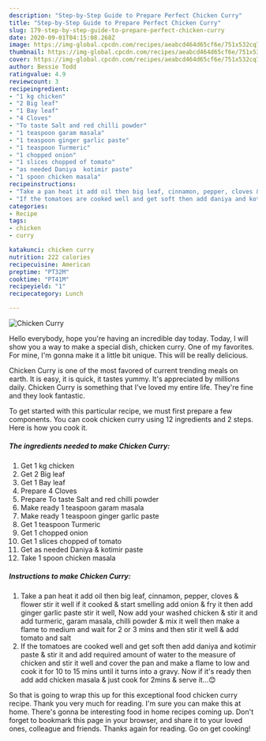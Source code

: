```yaml
---
description: "Step-by-Step Guide to Prepare Perfect Chicken Curry"
title: "Step-by-Step Guide to Prepare Perfect Chicken Curry"
slug: 179-step-by-step-guide-to-prepare-perfect-chicken-curry
date: 2020-09-01T04:15:08.268Z
image: https://img-global.cpcdn.com/recipes/aeabcd464d65cf6e/751x532cq70/chicken-curry-recipe-main-photo.jpg
thumbnail: https://img-global.cpcdn.com/recipes/aeabcd464d65cf6e/751x532cq70/chicken-curry-recipe-main-photo.jpg
cover: https://img-global.cpcdn.com/recipes/aeabcd464d65cf6e/751x532cq70/chicken-curry-recipe-main-photo.jpg
author: Bessie Todd
ratingvalue: 4.9
reviewcount: 3
recipeingredient:
- "1 kg chicken"
- "2 Big leaf"
- "1 Bay leaf"
- "4 Cloves"
- "To taste Salt and red chilli powder"
- "1 teaspoon garam masala"
- "1 teaspoon ginger garlic paste"
- "1 teaspoon Turmeric"
- "1 chopped onion"
- "1 slices chopped of tomato"
- "as needed Daniya  kotimir paste"
- "1 spoon chicken masala"
recipeinstructions:
- "Take a pan heat it add oil then big leaf, cinnamon, pepper, cloves &amp; flower stir it well if it cooked &amp; start smelling add onion &amp; fry it then add ginger garlic paste stir it well, Now add your washed chicken &amp; stir it and add turmeric, garam masala, chilli powder &amp; mix it well then make a flame to medium and wait for 2 or 3 mins and then stir it well &amp; add tomato and salt"
- "If the tomatoes are cooked well and get soft then add daniya and kotimir paste &amp; stir it and add required amount of water to the measure of chicken and stir it well and cover the pan and make a flame to low and cook it for 10 to 15 mins until it turns into a gravy. Now if it&#39;s ready then add add chicken masala &amp; just cook for 2mins &amp; serve it...😊"
categories:
- Recipe
tags:
- chicken
- curry

katakunci: chicken curry 
nutrition: 222 calories
recipecuisine: American
preptime: "PT32M"
cooktime: "PT41M"
recipeyield: "1"
recipecategory: Lunch

---
```



![Chicken Curry](https://img-global.cpcdn.com/recipes/aeabcd464d65cf6e/751x532cq70/chicken-curry-recipe-main-photo.jpg)

Hello everybody, hope you're having an incredible day today. Today, I will show you a way to make a special dish, chicken curry. One of my favorites. For mine, I'm gonna make it a little bit unique. This will be really delicious.

Chicken Curry is one of the most favored of current trending meals on earth. It is easy, it is quick, it tastes yummy. It's appreciated by millions daily. Chicken Curry is something that I've loved my entire life. They're fine and they look fantastic.




To get started with this particular recipe, we must first prepare a few components. You can cook chicken curry using 12 ingredients and 2 steps. Here is how you cook it.

<!--inarticleads1-->

##### The ingredients needed to make Chicken Curry:

1. Get 1 kg chicken
1. Get 2 Big leaf
1. Get 1 Bay leaf
1. Prepare 4 Cloves
1. Prepare To taste Salt and red chilli powder
1. Make ready 1 teaspoon garam masala
1. Make ready 1 teaspoon ginger garlic paste
1. Get 1 teaspoon Turmeric
1. Get 1 chopped onion
1. Get 1 slices chopped of tomato
1. Get as needed Daniya &amp; kotimir paste
1. Take 1 spoon chicken masala




<!--inarticleads2-->

##### Instructions to make Chicken Curry:

1. Take a pan heat it add oil then big leaf, cinnamon, pepper, cloves &amp; flower stir it well if it cooked &amp; start smelling add onion &amp; fry it then add ginger garlic paste stir it well, Now add your washed chicken &amp; stir it and add turmeric, garam masala, chilli powder &amp; mix it well then make a flame to medium and wait for 2 or 3 mins and then stir it well &amp; add tomato and salt
1. If the tomatoes are cooked well and get soft then add daniya and kotimir paste &amp; stir it and add required amount of water to the measure of chicken and stir it well and cover the pan and make a flame to low and cook it for 10 to 15 mins until it turns into a gravy. Now if it&#39;s ready then add add chicken masala &amp; just cook for 2mins &amp; serve it...😊




So that is going to wrap this up for this exceptional food chicken curry recipe. Thank you very much for reading. I'm sure you can make this at home. There's gonna be interesting food in home recipes coming up. Don't forget to bookmark this page in your browser, and share it to your loved ones, colleague and friends. Thanks again for reading. Go on get cooking!
